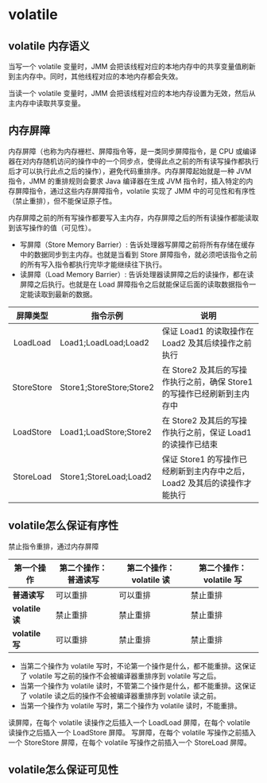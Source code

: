 # volatile

## volatile 内存语义

当写一个 volatile 变量时，JMM 会把该线程对应的本地内存中的共享变量值刷新到主内存中。同时，其他线程对应的本地内存都会失效。

当读一个 volatile 变量时，JMM 会把该线程对应的本地内存设置为无效，然后从主内存中读取共享变量。

## 内存屏障

内存屏障（也称为内存栅栏、屏障指令等，是一类同步屏障指令，是 CPU 或编译器在对内存随机访问的操作中的一个同步点，使得此点之前的所有读写操作都执行后才可以执行此点之后的操作），避免代码重排序。内存屏障起始就是一种 JVM 指令，JMM 的重排规则会要求 Java 编译器在生成 JVM 指令时，插入特定的内存屏障指令，通过这些内存屏障指令，volatile 实现了 JMM 中的可见性和有序性（禁止重排），但不能保证原子性。

内存屏障之前的所有写操作都要写入主内存，内存屏障之后的所有读操作都能读取到该写操作的值（可见性）。

- 写屏障（Store Memory Barrier）: 告诉处理器写屏障之前将所有存储在缓存中的数据同步到主内存。也就是当看到 Store 屏障指令，就必须吧该指令之前的所有写入指令都执行完毕才能继续往下执行。
- 读屏障（Load Memory Barrier）: 告诉处理器读屏障之后的读操作，都在读屏障之后执行。也就是在 Load 屏障指令之后就能保证后面的读取数据指令一定能读取到最新的数据。

| 屏障类型 | 指令示例 | 说明 |
| :-----: | ------- | ---- |
| LoadLoad | Load1;LoadLoad;Load2 | 保证 Load1 的读取操作在 Load2 及其后续操作之前执行 |
| StoreStore | Store1;StoreStore;Store2 | 在 Store2 及其后的写操作执行之前，确保 Store1 的写操作已经刷新到主内存中 |
| LoadStore | Load1;LoadStore;Store2 | 在 Store2 及其后的写操作执行之前，保证 Load1 的读操作已结束 |
| StoreLoad | Store1;StoreLoad;Load2 | 保证 Store1 的写操作已经刷新到主内存中之后，Load2 及其后的读操作才能执行 |

## volatile怎么保证有序性

禁止指令重排，通过内存屏障

| 第一个操作 | 第二个操作：普通读写 | 第二个操作：volatile 读 | 第二个操作：volatile 写 |
| --------- | ------------------ | --------------------- | --------------------- |
| **普通读写** | 可以重排 | 可以重排 | 禁止重排 |
| **volatile 读** | 禁止重排 | 禁止重排 | 禁止重排 |
| **volatile 写** | 可以重排 | 禁止重排 | 禁止重排 |

- 当第二个操作为 volatile 写时，不论第一个操作是什么，都不能重排。这保证了 volatile 写之前的操作不会被编译器重排序到 volatile 写之后。
- 当第一个操作为 volatile 读时，不管第二个操作是什么，都不能重排。这保证了 volatile 读之后的操作不会被编译器重排序到 volatile 读之前。
- 当第一个操作为 volatile 写时，第二个操作为 volatile 读时，不能重排。

读屏障，在每个 volatile 读操作之后插入一个 LoadLoad 屏障，在每个 volatile 读操作之后插入一个 LoadStore 屏障。
写屏障，在每个 volatile 写操作之前插入一个 StoreStore 屏障，在每个 volatile 写操作之前插入一个 StoreLoad 屏障。

## volatile怎么保证可见性

